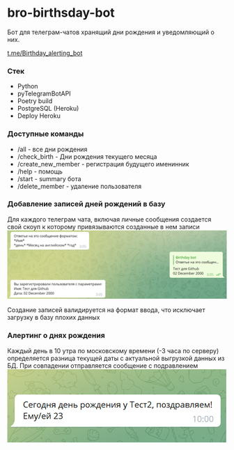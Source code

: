 # bro-birthsday-bot

Бот для телеграм-чатов хранящий дни рождения и уведомляющий о них.

[t.me/Birthday_alerting_bot](t.me/Birthday_alerting_bot)


### Стек
- Python
- pyTelegramBotAPI
- Poetry build
- PostgreSQL (Heroku)
- Deploy Heroku

### Доступные команды
- /all - все дни рождения
- /check_birth - Дни рождения текущего месяца
- /create_new_member - регистрация будущего именинник
- /help - помощь
- /start - summary бота
- /delete_member - удаление пользователя

### Добавление записей дней рождений в базу
Для каждого телеграм чата, включая личные сообщения создается свой скоуп к которому привязываются созданные в нем записи
![img.png](screenshots/create_member_example.png)

Создание записей валидируется на формат ввода, что исключает загрузку в базу плохих данных
### Алертинг о днях рождения

Каждый день в 10 утра по московскому времени (-3 часа по серверу) определяется разница текущей даты с актуальной выгрузкой данных из БД. При совпадении отправляется сообщение с подравлением
![This is image](screenshots/alert_example.png)
